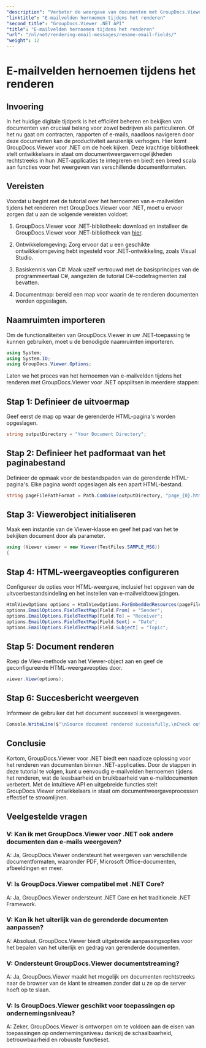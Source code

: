 ```yaml
---
"description": "Verbeter de weergave van documenten met GroupDocs.Viewer voor .NET. Geef e-mails naadloos weer en pas ze aan."
"linktitle": "E-mailvelden hernoemen tijdens het renderen"
"second_title": "GroupDocs.Viewer .NET API"
"title": "E-mailvelden hernoemen tijdens het renderen"
"url": "/nl/net/rendering-email-messages/rename-email-fields/"
"weight": 12
---
```


# E-mailvelden hernoemen tijdens het renderen

## Invoering

In het huidige digitale tijdperk is het efficiënt beheren en bekijken van documenten van cruciaal belang voor zowel bedrijven als particulieren. Of het nu gaat om contracten, rapporten of e-mails, naadloos navigeren door deze documenten kan de productiviteit aanzienlijk verhogen. Hier komt GroupDocs.Viewer voor .NET om de hoek kijken. Deze krachtige bibliotheek stelt ontwikkelaars in staat om documentweergavemogelijkheden rechtstreeks in hun .NET-applicaties te integreren en biedt een breed scala aan functies voor het weergeven van verschillende documentformaten.

## Vereisten

Voordat u begint met de tutorial over het hernoemen van e-mailvelden tijdens het renderen met GroupDocs.Viewer voor .NET, moet u ervoor zorgen dat u aan de volgende vereisten voldoet:

1. GroupDocs.Viewer voor .NET-bibliotheek: download en installeer de GroupDocs.Viewer voor .NET-bibliotheek van [hier](https://releases.groupdocs.com/viewer/net/).

2. Ontwikkelomgeving: Zorg ervoor dat u een geschikte ontwikkelomgeving hebt ingesteld voor .NET-ontwikkeling, zoals Visual Studio.

3. Basiskennis van C#: Maak uzelf vertrouwd met de basisprincipes van de programmeertaal C#, aangezien de tutorial C#-codefragmenten zal bevatten.

4. Documentmap: bereid een map voor waarin de te renderen documenten worden opgeslagen.

## Naamruimten importeren

Om de functionaliteiten van GroupDocs.Viewer in uw .NET-toepassing te kunnen gebruiken, moet u de benodigde naamruimten importeren.

```csharp
using System;
using System.IO;
using GroupDocs.Viewer.Options;
```

Laten we het proces van het hernoemen van e-mailvelden tijdens het renderen met GroupDocs.Viewer voor .NET opsplitsen in meerdere stappen:

## Stap 1: Definieer de uitvoermap

Geef eerst de map op waar de gerenderde HTML-pagina's worden opgeslagen.

```csharp
string outputDirectory = "Your Document Directory";
```

## Stap 2: Definieer het padformaat van het paginabestand

Definieer de opmaak voor de bestandspaden van de gerenderde HTML-pagina's. Elke pagina wordt opgeslagen als een apart HTML-bestand.

```csharp
string pageFilePathFormat = Path.Combine(outputDirectory, "page_{0}.html");
```

## Stap 3: Viewerobject initialiseren

Maak een instantie van de Viewer-klasse en geef het pad van het te bekijken document door als parameter.

```csharp
using (Viewer viewer = new Viewer(TestFiles.SAMPLE_MSG))
{
```

## Stap 4: HTML-weergaveopties configureren

Configureer de opties voor HTML-weergave, inclusief het opgeven van de uitvoerbestandsindeling en het instellen van e-mailveldtoewijzingen.

```csharp
HtmlViewOptions options = HtmlViewOptions.ForEmbeddedResources(pageFilePathFormat);
options.EmailOptions.FieldTextMap[Field.From] = "Sender";
options.EmailOptions.FieldTextMap[Field.To] = "Receiver";
options.EmailOptions.FieldTextMap[Field.Sent] = "Date";
options.EmailOptions.FieldTextMap[Field.Subject] = "Topic";
```

## Stap 5: Document renderen

Roep de View-methode van het Viewer-object aan en geef de geconfigureerde HTML-weergaveopties door.

```csharp
viewer.View(options);
```

## Stap 6: Succesbericht weergeven

Informeer de gebruiker dat het document succesvol is weergegeven.

```csharp
Console.WriteLine($"\nSource document rendered successfully.\nCheck output in {outputDirectory}.");
```

## Conclusie

Kortom, GroupDocs.Viewer voor .NET biedt een naadloze oplossing voor het renderen van documenten binnen .NET-applicaties. Door de stappen in deze tutorial te volgen, kunt u eenvoudig e-mailvelden hernoemen tijdens het renderen, wat de leesbaarheid en bruikbaarheid van e-maildocumenten verbetert. Met de intuïtieve API en uitgebreide functies stelt GroupDocs.Viewer ontwikkelaars in staat om documentweergaveprocessen effectief te stroomlijnen.

## Veelgestelde vragen

### V: Kan ik met GroupDocs.Viewer voor .NET ook andere documenten dan e-mails weergeven?

A: Ja, GroupDocs.Viewer ondersteunt het weergeven van verschillende documentformaten, waaronder PDF, Microsoft Office-documenten, afbeeldingen en meer.

### V: Is GroupDocs.Viewer compatibel met .NET Core?

A: Ja, GroupDocs.Viewer ondersteunt .NET Core en het traditionele .NET Framework.

### V: Kan ik het uiterlijk van de gerenderde documenten aanpassen?

A: Absoluut. GroupDocs.Viewer biedt uitgebreide aanpassingsopties voor het bepalen van het uiterlijk en gedrag van gerenderde documenten.

### V: Ondersteunt GroupDocs.Viewer documentstreaming?

A: Ja, GroupDocs.Viewer maakt het mogelijk om documenten rechtstreeks naar de browser van de klant te streamen zonder dat u ze op de server hoeft op te slaan.

### V: Is GroupDocs.Viewer geschikt voor toepassingen op ondernemingsniveau?

A: Zeker, GroupDocs.Viewer is ontworpen om te voldoen aan de eisen van toepassingen op ondernemingsniveau dankzij de schaalbaarheid, betrouwbaarheid en robuuste functieset.